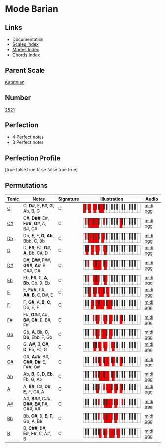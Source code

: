 # Mode Barian

## Links

- [Documentation](index.md)
- [Scales Index](Scales.md)
- [Modes Index](Modes.md)
- [Chords Index](Chords.md)

## Parent Scale

[Katathian](ScaleKatathian.md)

## Number

[2521](https://ianring.com/musictheory/scales/2521)

## Perfection

- 4 Perfect notes
- 3 Perfect notes

## Perfection Profile

[true false true false false true true]

## Permutations

| Tonic | Notes | Signature | Illustration | Audio |
|-------|-------|-----------|--------------|-------|
| [C](ModeCNaturalBarian.md) | C, **D#**, E, **F#**, **G**, Ab, B, C | C | ![CNaturalBarian](ModeCNaturalBarian.png) | [midi](ModeCNaturalBarian.mid) [ogg](ModeCNaturalBarian.ogg) |
| [C#](ModeCSharpBarian.md) | C#, **D##**, E#, **F##**, **G#**, A, B#, C# | C | ![CSharpBarian](ModeCSharpBarian.png) | [midi](ModeCSharpBarian.mid) [ogg](ModeCSharpBarian.ogg) |
| [Db](ModeDFlatBarian.md) | Db, **E**, F, **G**, **Ab**, Bbb, C, Db | C | ![DFlatBarian](ModeDFlatBarian.png) | [midi](ModeDFlatBarian.mid) [ogg](ModeDFlatBarian.ogg) |
| [D](ModeDNaturalBarian.md) | D, **E#**, F#, **G#**, **A**, Bb, C#, D | C | ![DNaturalBarian](ModeDNaturalBarian.png) | [midi](ModeDNaturalBarian.mid) [ogg](ModeDNaturalBarian.ogg) |
| [D#](ModeDSharpBarian.md) | D#, **E##**, F##, **G##**, **A#**, B, C##, D# | C | ![DSharpBarian](ModeDSharpBarian.png) | [midi](ModeDSharpBarian.mid) [ogg](ModeDSharpBarian.ogg) |
| [Eb](ModeEFlatBarian.md) | Eb, **F#**, G, **A**, **Bb**, Cb, D, Eb | C | ![EFlatBarian](ModeEFlatBarian.png) | [midi](ModeEFlatBarian.mid) [ogg](ModeEFlatBarian.ogg) |
| [E](ModeENaturalBarian.md) | E, **F##**, G#, **A#**, **B**, C, D#, E | C | ![ENaturalBarian](ModeENaturalBarian.png) | [midi](ModeENaturalBarian.mid) [ogg](ModeENaturalBarian.ogg) |
| [F](ModeFNaturalBarian.md) | F, **G#**, A, **B**, **C**, Db, E, F | C | ![FNaturalBarian](ModeFNaturalBarian.png) | [midi](ModeFNaturalBarian.mid) [ogg](ModeFNaturalBarian.ogg) |
| [F#](ModeFSharpBarian.md) | F#, **G##**, A#, **B#**, **C#**, D, E#, F# | C | ![FSharpBarian](ModeFSharpBarian.png) | [midi](ModeFSharpBarian.mid) [ogg](ModeFSharpBarian.ogg) |
| [Gb](ModeGFlatBarian.md) | Gb, **A**, Bb, **C**, **Db**, Ebb, F, Gb | C | ![GFlatBarian](ModeGFlatBarian.png) | [midi](ModeGFlatBarian.mid) [ogg](ModeGFlatBarian.ogg) |
| [G](ModeGNaturalBarian.md) | G, **A#**, B, **C#**, **D**, Eb, F#, G | C | ![GNaturalBarian](ModeGNaturalBarian.png) | [midi](ModeGNaturalBarian.mid) [ogg](ModeGNaturalBarian.ogg) |
| [G#](ModeGSharpBarian.md) | G#, **A##**, B#, **C##**, **D#**, E, F##, G# | C | ![GSharpBarian](ModeGSharpBarian.png) | [midi](ModeGSharpBarian.mid) [ogg](ModeGSharpBarian.ogg) |
| [Ab](ModeAFlatBarian.md) | Ab, **B**, C, **D**, **Eb**, Fb, G, Ab | C | ![AFlatBarian](ModeAFlatBarian.png) | [midi](ModeAFlatBarian.mid) [ogg](ModeAFlatBarian.ogg) |
| [A](ModeANaturalBarian.md) | A, **B#**, C#, **D#**, **E**, F, G#, A | C | ![ANaturalBarian](ModeANaturalBarian.png) | [midi](ModeANaturalBarian.mid) [ogg](ModeANaturalBarian.ogg) |
| [A#](ModeASharpBarian.md) | A#, **B##**, C##, **D##**, **E#**, F#, G##, A# | C | ![ASharpBarian](ModeASharpBarian.png) | [midi](ModeASharpBarian.mid) [ogg](ModeASharpBarian.ogg) |
| [Bb](ModeBFlatBarian.md) | Bb, **C#**, D, **E**, **F**, Gb, A, Bb | C | ![BFlatBarian](ModeBFlatBarian.png) | [midi](ModeBFlatBarian.mid) [ogg](ModeBFlatBarian.ogg) |
| [B](ModeBNaturalBarian.md) | B, **C##**, D#, **E#**, **F#**, G, A#, B | C | ![BNaturalBarian](ModeBNaturalBarian.png) | [midi](ModeBNaturalBarian.mid) [ogg](ModeBNaturalBarian.ogg) |
